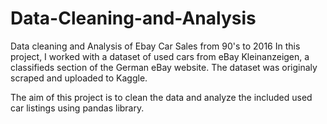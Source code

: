 # Data-Cleaning-and-Analysis
Data cleaning and Analysis of Ebay Car Sales from 90's to 2016
In this project, I worked with a dataset of used cars from eBay Kleinanzeigen, a classifieds section of the German eBay website. The dataset was originaly scraped and uploaded to Kaggle.

The aim of this project is to clean the data and analyze the included used car listings using pandas library.

